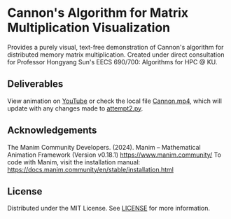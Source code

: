 # Cannon's Algorithm for Matrix Multiplication Visualization

Provides a purely visual, text-free demonstration of Cannon's algorithm for distributed memory matrix multiplication. Created under direct consultation for Professor Hongyang Sun's EECS 690/700: Algorithms for HPC @ KU. 

## Deliverables
View animation on [YouTube](https://youtu.be/tWkIZsRQaPY)
or check the local file [Cannon.mp4](media/videos/attempt2/1080p60/Cannon.mp4), which will update with any changes made to [attempt2.py](attempt2.py).

## Acknowledgements 
The Manim Community Developers. (2024). Manim – Mathematical Animation Framework (Version v0.18.1) https://www.manim.community/
To code with Manim, visit the installation manual: https://docs.manim.community/en/stable/installation.html

## License

Distributed under the MIT License. See [LICENSE](LICENSE.md) for more information.
